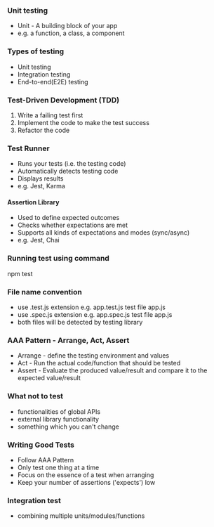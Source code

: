 
### Unit testing
- Unit - A building block of your app
- e.g. a function, a class, a component

### Types of testing
- Unit testing
- Integration testing
- End-to-end(E2E) testing

### Test-Driven Development (TDD)
1. Write a failing test first
2. Implement the code to make the test success
3. Refactor the code

### Test Runner
- Runs your tests (i.e. the testing code)
- Automatically detects testing code
- Displays results
- e.g. Jest, Karma

#### Assertion Library
- Used to define expected outcomes
- Checks whether expectations are met
- Supports all kinds of expectations and modes (sync/async)
- e.g. Jest, Chai

### Running test using command
npm test

### File name convention
- use .test.js extension e.g. app.test.js test file app.js
- use .spec.js extension e.g. app.spec.js test file app.js
- both files will be detected by testing library

### AAA Pattern - Arrange, Act, Assert
- Arrange - define the testing environment and values
- Act - Run the actual code/function that should be tested
- Assert - Evaluate the produced value/result and compare it to the expected value/result

### What not to test
- functionalities of global APIs
- external library functionality
- something which you can't change


### Writing Good Tests
- Follow AAA Pattern
- Only test one thing at a time
- Focus on the essence of a test when arranging
- Keep your number of assertions ('expects') low


### Integration test
- combining multiple units/modules/functions